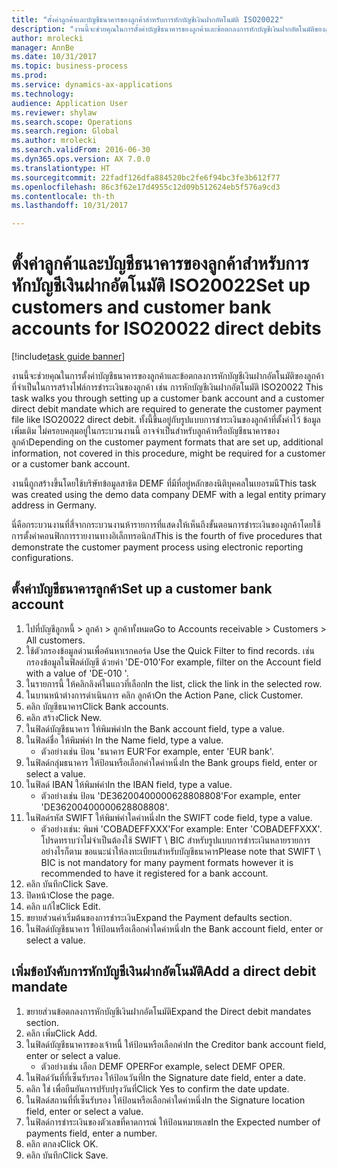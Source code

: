 ```yaml
--- 
title: "ตั้งค่าลูกค้าและบัญชีธนาคารของลูกค้าสำหรับการหักบัญชีเงินฝากอัตโนมัติ ISO20022"
description: "งานนี้จะช่วยคุณในการตั้งค่าบัญชีธนาคารของลูกค้าและข้อตกลงการหักบัญชีเงินฝากอัตโนมัติของลูกค้าที่จำเป็นในการสร้างไฟล์การชำระเงินของลูกค้า เช่น การหักบัญชีเงินฝากอัตโนมัติ ISO20022 "
author: mrolecki
manager: AnnBe
ms.date: 10/31/2017
ms.topic: business-process
ms.prod: 
ms.service: dynamics-ax-applications
ms.technology: 
audience: Application User
ms.reviewer: shylaw
ms.search.scope: Operations
ms.search.region: Global
ms.author: mrolecki
ms.search.validFrom: 2016-06-30
ms.dyn365.ops.version: AX 7.0.0
ms.translationtype: HT
ms.sourcegitcommit: 22fadf126dfa884520bc2fe6f94bc3fe3b612f77
ms.openlocfilehash: 86c3f62e17d4955c12d09b512624eb5f576a9cd3
ms.contentlocale: th-th
ms.lasthandoff: 10/31/2017

---
```

# <a name="set-up-customers-and-customer-bank-accounts-for-iso20022-direct-debits"></a><span data-ttu-id="e5f72-103">ตั้งค่าลูกค้าและบัญชีธนาคารของลูกค้าสำหรับการหักบัญชีเงินฝากอัตโนมัติ ISO20022</span><span class="sxs-lookup"><span data-stu-id="e5f72-103">Set up customers and customer bank accounts for ISO20022 direct debits</span></span>

[!include[task guide banner](../../includes/task-guide-banner.md)]

<span data-ttu-id="e5f72-104">งานนี้จะช่วยคุณในการตั้งค่าบัญชีธนาคารของลูกค้าและข้อตกลงการหักบัญชีเงินฝากอัตโนมัติของลูกค้าที่จำเป็นในการสร้างไฟล์การชำระเงินของลูกค้า เช่น การหักบัญชีเงินฝากอัตโนมัติ ISO20022 </span><span class="sxs-lookup"><span data-stu-id="e5f72-104">This task walks you through setting up a customer bank account and a customer direct debit mandate which are required to generate the customer payment file like ISO20022 direct debit.</span></span> <span data-ttu-id="e5f72-105">ทั้งนี้ขึ้นอยู่กับรูปแบบการชำระเงินของลูกค้าที่ตั้งค่าไว้ ข้อมูลเพิ่มเติม ไม่ครอบคลุมอยู่ในกระบวนงานนี้ อาจจำเป็นสำหรับลูกค้าหรือบัญชีธนาคารของลูกค้า</span><span class="sxs-lookup"><span data-stu-id="e5f72-105">Depending on the customer payment formats that are set up, additional information, not covered in this procedure, might be required for a customer or a customer bank account.</span></span> 

<span data-ttu-id="e5f72-106">งานนี้ถูกสร้างขึ้นโดยใช้บริษัทข้อมูลสาธิต DEMF ที่มีที่อยู่หลักของนิติบุคคลในเยอรมนี</span><span class="sxs-lookup"><span data-stu-id="e5f72-106">This task was created using the demo data company DEMF with a legal entity primary address in Germany.</span></span>



<span data-ttu-id="e5f72-107">นี่คือกระบวนงานที่สี่จากกระบวนงานห้ารายการที่แสดงให้เห็นถึงขั้นตอนการชำระเงินของลูกค้าโดยใช้การตั้งค่าคอนฟิกการรายงานทางอิเล็กทรอนิกส์</span><span class="sxs-lookup"><span data-stu-id="e5f72-107">This is the fourth of five procedures that demonstrate the customer payment process using electronic reporting configurations.</span></span>


## <a name="set-up-a-customer-bank-account"></a><span data-ttu-id="e5f72-108">ตั้งค่าบัญชีธนาคารลูกค้า</span><span class="sxs-lookup"><span data-stu-id="e5f72-108">Set up a customer bank account</span></span>
1. <span data-ttu-id="e5f72-109">ไปที่บัญชีลูกหนี้ > ลูกค้า > ลูกค้าทั้งหมด</span><span class="sxs-lookup"><span data-stu-id="e5f72-109">Go to Accounts receivable > Customers > All customers.</span></span>
2. <span data-ttu-id="e5f72-110">ใช้ตัวกรองข้อมูลด่วนเพื่อค้นหาเรกคอร์ด </span><span class="sxs-lookup"><span data-stu-id="e5f72-110">Use the Quick Filter to find records.</span></span> <span data-ttu-id="e5f72-111">เช่น กรองข้อมูลในฟิลด์บัญชี ด้วยค่า 'DE-010'</span><span class="sxs-lookup"><span data-stu-id="e5f72-111">For example, filter on the Account field with a value of 'DE-010 '.</span></span>
3. <span data-ttu-id="e5f72-112">ในรายการนี้ ให้คลิกลิงค์ในแถวที่เลือก</span><span class="sxs-lookup"><span data-stu-id="e5f72-112">In the list, click the link in the selected row.</span></span>
4. <span data-ttu-id="e5f72-113">ในบานหน้าต่างการดำเนินการ คลิก ลูกค้า</span><span class="sxs-lookup"><span data-stu-id="e5f72-113">On the Action Pane, click Customer.</span></span>
5. <span data-ttu-id="e5f72-114">คลิก บัญชีธนาคาร</span><span class="sxs-lookup"><span data-stu-id="e5f72-114">Click Bank accounts.</span></span>
6. <span data-ttu-id="e5f72-115">คลิก สร้าง</span><span class="sxs-lookup"><span data-stu-id="e5f72-115">Click New.</span></span>
7. <span data-ttu-id="e5f72-116">ในฟิลด์บัญชีธนาคาร ให้พิมพ์ค่า</span><span class="sxs-lookup"><span data-stu-id="e5f72-116">In the Bank account field, type a value.</span></span>
8. <span data-ttu-id="e5f72-117">ในฟิลด์ชื่อ ให้พิมพ์ค่า </span><span class="sxs-lookup"><span data-stu-id="e5f72-117">In the Name field, type a value.</span></span>
    * <span data-ttu-id="e5f72-118">ตัวอย่างเช่น ป้อน 'ธนาคาร EUR'</span><span class="sxs-lookup"><span data-stu-id="e5f72-118">For example, enter 'EUR bank'.</span></span>  
9. <span data-ttu-id="e5f72-119">ในฟิลด์กลุ่มธนาคาร ให้ป้อนหรือเลือกค่าใดค่าหนึ่ง</span><span class="sxs-lookup"><span data-stu-id="e5f72-119">In the Bank groups field, enter or select a value.</span></span>
10. <span data-ttu-id="e5f72-120">ในฟิลด์ IBAN ให้พิมพ์ค่า</span><span class="sxs-lookup"><span data-stu-id="e5f72-120">In the IBAN field, type a value.</span></span>
    * <span data-ttu-id="e5f72-121">ตัวอย่างเช่น ป้อน 'DE36200400000628808808'</span><span class="sxs-lookup"><span data-stu-id="e5f72-121">For example, enter 'DE36200400000628808808'.</span></span>  
11. <span data-ttu-id="e5f72-122">ในฟิลด์รหัส SWIFT ให้พิมพ์ค่าใดค่าหนึ่ง</span><span class="sxs-lookup"><span data-stu-id="e5f72-122">In the SWIFT code field, type a value.</span></span>
    * <span data-ttu-id="e5f72-123">ตัวอย่างเช่น: พิมพ์ 'COBADEFFXXX'</span><span class="sxs-lookup"><span data-stu-id="e5f72-123">For example: Enter 'COBADEFFXXX'.</span></span>  <span data-ttu-id="e5f72-124">โปรดทราบว่าไม่จำเป็นต้องใช้ SWIFT \ BIC สำหรับรูปแบบการชำระเงินหลายรายการ อย่างไรก็ตาม ขอแนะนำให้ลงทะเบียนสำหรับบัญชีธนาคาร</span><span class="sxs-lookup"><span data-stu-id="e5f72-124">Please note that SWIFT \ BIC is not mandatory for many payment formats however it is recommended to have it registered for a bank account.</span></span>  
12. <span data-ttu-id="e5f72-125">คลิก บันทึก</span><span class="sxs-lookup"><span data-stu-id="e5f72-125">Click Save.</span></span>
13. <span data-ttu-id="e5f72-126">ปิดหน้า</span><span class="sxs-lookup"><span data-stu-id="e5f72-126">Close the page.</span></span>
14. <span data-ttu-id="e5f72-127">คลิก แก้ไข</span><span class="sxs-lookup"><span data-stu-id="e5f72-127">Click Edit.</span></span>
15. <span data-ttu-id="e5f72-128">ขยายส่วนค่าเริ่มต้นของการชำระเงิน</span><span class="sxs-lookup"><span data-stu-id="e5f72-128">Expand the Payment defaults section.</span></span>
16. <span data-ttu-id="e5f72-129">ในฟิลด์บัญชีธนาคาร ให้ป้อนหรือเลือกค่าใดค่าหนึ่ง</span><span class="sxs-lookup"><span data-stu-id="e5f72-129">In the Bank account field, enter or select a value.</span></span>

## <a name="add-a-direct-debit-mandate"></a><span data-ttu-id="e5f72-130">เพิ่มข้อบังคับการหักบัญชีเงินฝากอัตโนมัติ</span><span class="sxs-lookup"><span data-stu-id="e5f72-130">Add a direct debit mandate</span></span>
1. <span data-ttu-id="e5f72-131">ขยายส่วนข้อตกลงการหักบัญชีเงินฝากอัตโนมัติ</span><span class="sxs-lookup"><span data-stu-id="e5f72-131">Expand the Direct debit mandates section.</span></span>
2. <span data-ttu-id="e5f72-132">คลิก เพิ่ม</span><span class="sxs-lookup"><span data-stu-id="e5f72-132">Click Add.</span></span>
3. <span data-ttu-id="e5f72-133">ในฟิลด์บัญชีธนาคารของเจ้าหนี้ ให้ป้อนหรือเลือกค่า</span><span class="sxs-lookup"><span data-stu-id="e5f72-133">In the Creditor bank account field, enter or select a value.</span></span>
    * <span data-ttu-id="e5f72-134">ตัวอย่างเช่น เลือก DEMF OPER</span><span class="sxs-lookup"><span data-stu-id="e5f72-134">For example, select DEMF OPER.</span></span>  
4. <span data-ttu-id="e5f72-135">ในฟิลด์วันที่ที่เซ็นรับรอง ให้ป้อนวันที่</span><span class="sxs-lookup"><span data-stu-id="e5f72-135">In the Signature date field, enter a date.</span></span>
5. <span data-ttu-id="e5f72-136">คลิก ใช่ เพื่อยืนยันการปรับปรุงวันที่</span><span class="sxs-lookup"><span data-stu-id="e5f72-136">Click Yes to confirm the date update.</span></span>
6. <span data-ttu-id="e5f72-137">ในฟิลด์สถานที่ที่เซ็นรับรอง ให้ป้อนหรือเลือกค่าใดค่าหนึ่ง</span><span class="sxs-lookup"><span data-stu-id="e5f72-137">In the Signature location field, enter or select a value.</span></span>
7. <span data-ttu-id="e5f72-138">ในฟิลด์การชำระเงินของตัวเลขที่คาดการณ์ ให้ป้อนหมายเลข</span><span class="sxs-lookup"><span data-stu-id="e5f72-138">In the Expected number of payments field, enter a number.</span></span>
8. <span data-ttu-id="e5f72-139">คลิก ตกลง</span><span class="sxs-lookup"><span data-stu-id="e5f72-139">Click OK.</span></span>
9. <span data-ttu-id="e5f72-140">คลิก บันทึก</span><span class="sxs-lookup"><span data-stu-id="e5f72-140">Click Save.</span></span>



